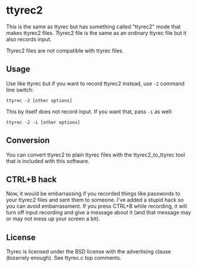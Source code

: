 ttyrec2
=======

This is the same as ttyrec but has something called "ttyrec2" mode that makes
ttyrec2 files. Ttyrec2 file is the same as an ordinary ttyrec file but it also
records input.

Ttyrec2 files are not compatible with ttyrec files.

Usage
-----

Use like ttyrec but if you want to record ttyrec2 instead, use `-2` command
line switch:

    ttyrec -2 [other options]

This by itself does not record input. If you want that, pass `-i` as well:

    ttyrec -2 -i [other options]

Conversion
----------

You can convert ttyrec2 to plain ttyrec files with the ttyrec2\_to\_ttyrec tool
that is included with this software.

CTRL+B hack
-----------

Now, it would be embarrassing if you recorded things like passwords to your
ttyrec2 files and sent them to someone. I've added a stupid hack so you can
avoid embarrassment. If you press CTRL+B while recording, it will turn off
input recording and give a message about it (and that message may or may not
mess up your screen a bit).

License
-------

Ttyrec is licensed under the BSD license with the advertising clause (bizarrely
enough). See ttyrec.c top comments.

